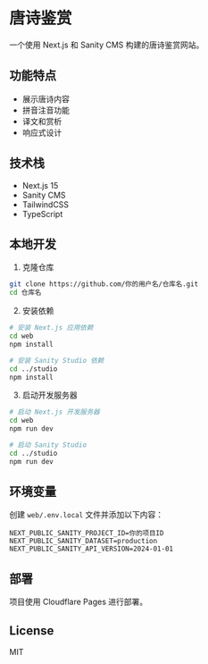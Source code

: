 # 唐诗鉴赏

一个使用 Next.js 和 Sanity CMS 构建的唐诗鉴赏网站。

## 功能特点

- 展示唐诗内容
- 拼音注音功能
- 译文和赏析
- 响应式设计

## 技术栈

- Next.js 15
- Sanity CMS
- TailwindCSS
- TypeScript

## 本地开发

1. 克隆仓库
```bash
git clone https://github.com/你的用户名/仓库名.git
cd 仓库名
```

2. 安装依赖
```bash
# 安装 Next.js 应用依赖
cd web
npm install

# 安装 Sanity Studio 依赖
cd ../studio
npm install
```

3. 启动开发服务器
```bash
# 启动 Next.js 开发服务器
cd web
npm run dev

# 启动 Sanity Studio
cd ../studio
npm run dev
```

## 环境变量

创建 `web/.env.local` 文件并添加以下内容：

```env
NEXT_PUBLIC_SANITY_PROJECT_ID=你的项目ID
NEXT_PUBLIC_SANITY_DATASET=production
NEXT_PUBLIC_SANITY_API_VERSION=2024-01-01
```

## 部署

项目使用 Cloudflare Pages 进行部署。

## License

MIT 